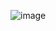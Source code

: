 ![image](https://github.com/jaco5-peter/jaco5-peter/assets/147296555/ba9e2133-aa6d-4f30-9c73-619294eb3d5a)
